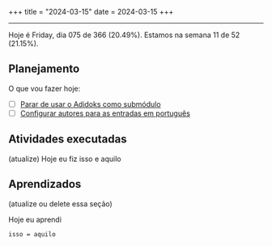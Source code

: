 +++
title = "2024-03-15"
date = 2024-03-15
+++

---

Hoje é Friday, dia 075 de 366 (20.49%). Estamos na semana 11 de 52 (21.15%).

## Planejamento

O que vou fazer hoje:

- [ ] [Parar de usar o Adidoks como submódulo](https://github.com/OmnicodeSolutions/worklog-luisa/issues/4)
- [ ] [Configurar autores para as entradas em português](https://github.com/OmnicodeSolutions/worklog-luisa/issues/4)

## Atividades executadas

(atualize) Hoje eu fiz isso e aquilo

## Aprendizados

(atualize ou delete essa seção)

Hoje eu aprendi
```
isso = aquilo
```
